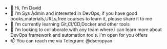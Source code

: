 - 👋 Hi, I’m David
- 👀 I’m Sys Admin and interested in DevOps, if you have good books,materials,URLs,free courses to learn it, please share it to me
- 🌱 I’m currently learning Git,CI/CD,Docker and other tools 
- 💞️ I’m looking to collaborate with any team where i can learn more about DevOps framework and automation tools. i'm open for you offers
- 📫 You can reach me via Telegram: @dseropyan

<!---
datuna991/datuna991 is a ✨ special ✨ repository because its `README.md` (this file) appears on your GitHub profile.
You can click the Preview link to take a look at your changes.
--->
